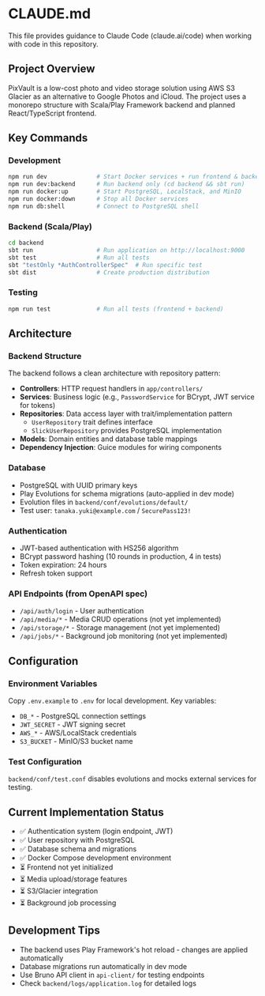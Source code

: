 # CLAUDE.md

This file provides guidance to Claude Code (claude.ai/code) when working with code in this repository.

## Project Overview

PixVault is a low-cost photo and video storage solution using AWS S3 Glacier as an alternative to Google Photos and iCloud. The project uses a monorepo structure with Scala/Play Framework backend and planned React/TypeScript frontend.

## Key Commands

### Development
```bash
npm run dev              # Start Docker services + run frontend & backend
npm run dev:backend      # Run backend only (cd backend && sbt run)
npm run docker:up        # Start PostgreSQL, LocalStack, and MinIO
npm run docker:down      # Stop all Docker services
npm run db:shell         # Connect to PostgreSQL shell
```

### Backend (Scala/Play)
```bash
cd backend
sbt run                  # Run application on http://localhost:9000
sbt test                 # Run all tests
sbt "testOnly *AuthControllerSpec"  # Run specific test
sbt dist                 # Create production distribution
```

### Testing
```bash
npm run test             # Run all tests (frontend + backend)
```

## Architecture

### Backend Structure
The backend follows a clean architecture with repository pattern:
- **Controllers**: HTTP request handlers in `app/controllers/`
- **Services**: Business logic (e.g., `PasswordService` for BCrypt, JWT service for tokens)
- **Repositories**: Data access layer with trait/implementation pattern
  - `UserRepository` trait defines interface
  - `SlickUserRepository` provides PostgreSQL implementation
- **Models**: Domain entities and database table mappings
- **Dependency Injection**: Guice modules for wiring components

### Database
- PostgreSQL with UUID primary keys
- Play Evolutions for schema migrations (auto-applied in dev mode)
- Evolution files in `backend/conf/evolutions/default/`
- Test user: `tanaka.yuki@example.com` / `SecurePass123!`

### Authentication
- JWT-based authentication with HS256 algorithm
- BCrypt password hashing (10 rounds in production, 4 in tests)
- Token expiration: 24 hours
- Refresh token support

### API Endpoints (from OpenAPI spec)
- `/api/auth/login` - User authentication
- `/api/media/*` - Media CRUD operations (not yet implemented)
- `/api/storage/*` - Storage management (not yet implemented)
- `/api/jobs/*` - Background job monitoring (not yet implemented)

## Configuration

### Environment Variables
Copy `.env.example` to `.env` for local development. Key variables:
- `DB_*` - PostgreSQL connection settings
- `JWT_SECRET` - JWT signing secret
- `AWS_*` - AWS/LocalStack credentials
- `S3_BUCKET` - MinIO/S3 bucket name

### Test Configuration
`backend/conf/test.conf` disables evolutions and mocks external services for testing.

## Current Implementation Status
- ✅ Authentication system (login endpoint, JWT)
- ✅ User repository with PostgreSQL
- ✅ Database schema and migrations
- ✅ Docker Compose development environment
- ⏳ Frontend not yet initialized
- ⏳ Media upload/storage features
- ⏳ S3/Glacier integration
- ⏳ Background job processing

## Development Tips
- The backend uses Play Framework's hot reload - changes are applied automatically
- Database migrations run automatically in dev mode
- Use Bruno API client in `api-client/` for testing endpoints
- Check `backend/logs/application.log` for detailed logs